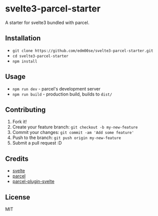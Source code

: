 # svelte3-parcel-starter

A starter for svelte3 bundled with parcel.

## Installation

- `git clone https://github.com/edm00se/svelte3-parcel-starter.git`
- `cd svelte3-parcel-starter`
- `npm install`

## Usage

- `npm run dev` - parcel's development server
- `npm run build` - production build, builds to `dist/`

## Contributing

1. Fork it!
2. Create your feature branch: `git checkout -b my-new-feature`
3. Commit your changes: `git commit -am 'Add some feature'`
4. Push to the branch: `git push origin my-new-feature`
5. Submit a pull request :D

## Credits

- [svelte](https://svelte.dev/)
- [parcel](https://parceljs.org/)
- [parcel-plugin-svelte](https://github.com/DeMoorJasper/parcel-plugin-svelte/)

## License

MIT